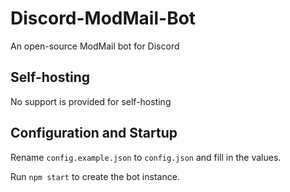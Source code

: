 # Discord-ModMail-Bot
An open-source ModMail bot for Discord

## Self-hosting

No support is provided for self-hosting

## Configuration and Startup

Rename `config.example.json` to `config.json` and fill in the values.

Run `npm start` to create the bot instance.